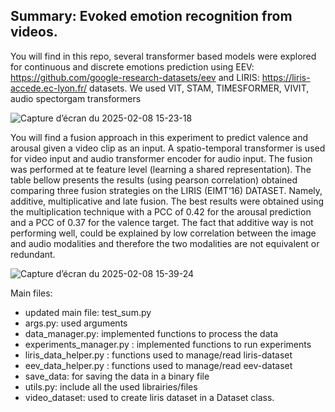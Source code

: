 ## Summary: Evoked emotion recognition from videos.

You will find in this repo, several transformer based models were explored for continuous and discrete emotions prediction using EEV: https://github.com/google-research-datasets/eev and LIRIS: https://liris-accede.ec-lyon.fr/ datasets. 
We used VIT, STAM, TIMESFORMER, VIVIT, audio spectorgam transformers


![Capture d’écran du 2025-02-08 15-23-18](https://github.com/user-attachments/assets/648926c6-f0ee-4c81-8a38-f929d842ae23)


You will find a fusion approach in this experiment to predict valence and arousal given a video clip as an input. A spatio-temporal transformer is used for video input and audio transformer encoder for audio input. The fusion was performed at te feature level (learning a shared representation). The table bellow presents the results (using pearson correlation) obtained comparing three fusion strategies on the LIRIS (EIMT’16) DATASET. Namely, additive, multiplicative and late fusion. The best results were obtained using the multiplication technique with a PCC of 0.42 for the arousal prediction and a PCC of 0.37 for the valence target. The fact that additive way is not performing well, could be explained by low correlation between the image and audio modalities and therefore the two modalities are not equivalent or redundant.




![Capture d’écran du 2025-02-08 15-39-24](https://github.com/user-attachments/assets/7f45670e-2c74-459b-bc77-4cb1e65a1707)



Main files:

- updated main file: test_sum.py
- args.py: used arguments
- data_manager.py: implemented functions to process the data
- experiments_manager.py : implemented functions to run experiments
- liris_data_helper.py : functions used to manage/read liris-dataset
- eev_data_helper.py : functions used to manage/read eev-dataset
- save_data: for saving the data in a binary file
- utils.py: include all the used librairies/files
- video_dataset: used to create liris dataset in a Dataset class.
